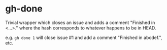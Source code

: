 # gh-done

Trivial wrapper which closes an issue and adds a comment "Finished in <...>." where the hash corresponds to whatever happens to be in HEAD.

e.g. `gh done 1` will close issue #1 and add a comment "Finished in abcdef.", etc.
